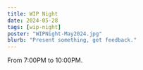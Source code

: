 ```yaml
---
title: WIP Night
date: 2024-05-28
tags: [wip-night]
poster: "WIPNight-May2024.jpg"
blurb: "Present something, get feedback."
---
```


From 7:00PM to 10:00PM.